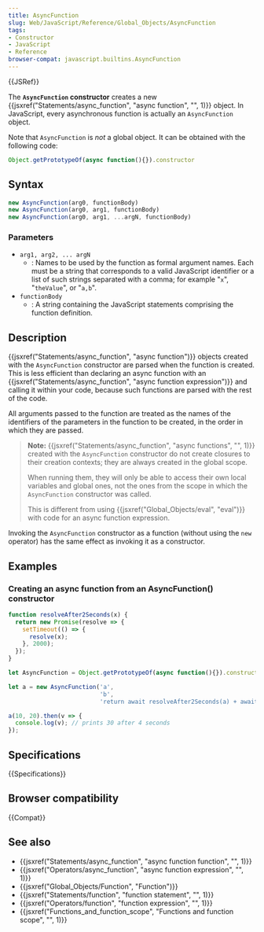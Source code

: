 ```yaml
---
title: AsyncFunction
slug: Web/JavaScript/Reference/Global_Objects/AsyncFunction
tags:
- Constructor
- JavaScript
- Reference
browser-compat: javascript.builtins.AsyncFunction
---
```

{{JSRef}}

The **`AsyncFunction` constructor** creates a new
{{jsxref("Statements/async_function", "async function", "", 1)}}
object. In JavaScript, every asynchronous function is actually an
`AsyncFunction` object.

Note that `AsyncFunction` is _not_ a global object. It can be obtained with the
following code:

```js
Object.getPrototypeOf(async function(){}).constructor
```

## Syntax

```js
new AsyncFunction(arg0, functionBody)
new AsyncFunction(arg0, arg1, functionBody)
new AsyncFunction(arg0, arg1, ...argN, functionBody)
```

### Parameters

- `arg1, arg2, ... argN`
  - : Names to be used by the function as formal argument names. Each must be a
    string that corresponds to a valid JavaScript identifier or a list of such
    strings separated with a comma; for example "`x`", "`theValue`", or "`a,b`".
- `functionBody`
  - : A string containing the JavaScript statements comprising the function
    definition.

## Description

{{jsxref("Statements/async_function", "async function")}}
objects created with the `AsyncFunction` constructor are parsed when the
function is created. This is less efficient than declaring an async function
with an
{{jsxref("Statements/async_function", "async function expression")}}
and calling it within your code, because such functions are parsed with the rest
of the code.

All arguments passed to the function are treated as the names of the identifiers
of the parameters in the function to be created, in the order in which they are
passed.

> **Note:**
> {{jsxref("Statements/async_function", "async functions", "",
    1)}}
> created with the `AsyncFunction` constructor do not create closures to their
> creation contexts; they are always created in the global scope.
>
> When running them, they will only be able to access their own local variables
> and global ones, not the ones from the scope in which the `AsyncFunction`
> constructor was called.
>
> This is different from using
> {{jsxref("Global_Objects/eval", "eval")}} with code for an
> async function expression.

Invoking the `AsyncFunction` constructor as a function (without using the `new`
operator) has the same effect as invoking it as a constructor.

## Examples

### Creating an async function from an AsyncFunction() constructor

```js
function resolveAfter2Seconds(x) {
  return new Promise(resolve => {
    setTimeout(() => {
      resolve(x);
    }, 2000);
  });
}

let AsyncFunction = Object.getPrototypeOf(async function(){}).constructor

let a = new AsyncFunction('a',
                          'b',
                          'return await resolveAfter2Seconds(a) + await resolveAfter2Seconds(b);');

a(10, 20).then(v => {
  console.log(v); // prints 30 after 4 seconds
});
```

## Specifications

{{Specifications}}

## Browser compatibility

{{Compat}}

## See also

- {{jsxref("Statements/async_function", "async function function", "", 1)}}
- {{jsxref("Operators/async_function", "async function expression", "", 1)}}
- {{jsxref("Global_Objects/Function", "Function")}}
- {{jsxref("Statements/function", "function statement", "", 1)}}
- {{jsxref("Operators/function", "function expression", "", 1)}}
- {{jsxref("Functions_and_function_scope", "Functions and function scope", "", 1)}}

